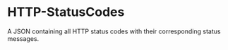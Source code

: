 # HTTP-StatusCodes
A JSON containing all HTTP status codes with their corresponding status messages.
